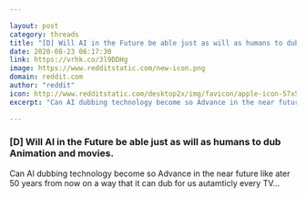 ```yaml
---

layout: post
category: threads
title: "[D] Will AI in the Future be able just as will as humans to dub Animation and movies."
date: 2020-08-23 06:17:30
link: https://vrhk.co/3l9DDHg
image: https://www.redditstatic.com/new-icon.png
domain: reddit.com
author: "reddit"
icon: http://www.redditstatic.com/desktop2x/img/favicon/apple-icon-57x57.png
excerpt: "Can AI dubbing technology become so Advance in the near future like ater 50 years from now on a way that it can dub for us autamticly every TV..."

---
```


### [D] Will AI in the Future be able just as will as humans to dub Animation and movies.

Can AI dubbing technology become so Advance in the near future like ater 50 years from now on a way that it can dub for us autamticly every TV...
